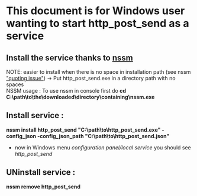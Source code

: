 # This document is for Windows user wanting to start http_post_send as a service

## Install the service thanks to [nssm](http://nssm.cc/)

NOTE: easier to install when there is no space in installation path (see nssm ["quoting issue"](http://nssm.cc/usage)) &rarr; Put http_post_send.exe in a directory path with no spaces   
NSSM usage : To use nssm in console first do **cd C:\path\to\the\downloaded\directory\containing\nssm.exe**

## Install service :

**nssm install http_post_send "C:\path\to\http_post_send.exe" -config_json -config_json_path "C:\path\to\http_post_send.json"**

- now in Windows menu *configuration panel/local service* you should see *http_post_send*

## UNinstall service :

**nssm remove http_post_send**
